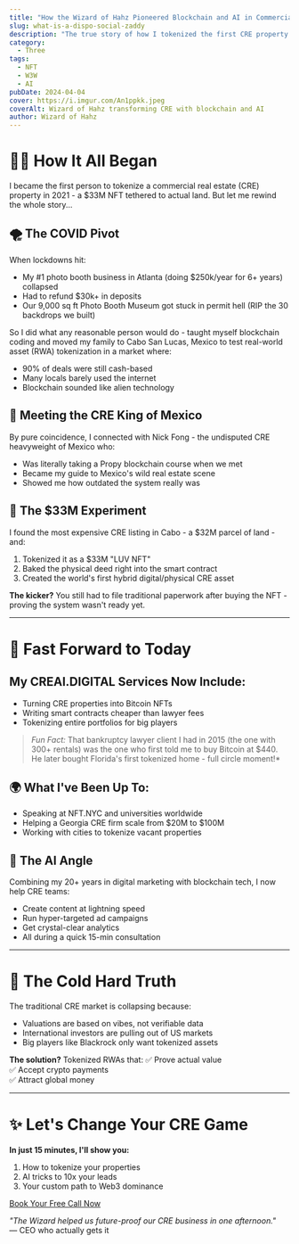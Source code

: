 ```yaml
---
title: "How the Wizard of Hahz Pioneered Blockchain and AI in Commercial Real Estate"
slug: what-is-a-dispo-social-zaddy
description: "The true story of how I tokenized the first CRE property as a $33M NFT during COVID and revolutionized real estate tech"
category:
  - Three
tags:
  - NFT
  - W3W
  - AI
pubDate: 2024-04-04
cover: https://i.imgur.com/An1ppkk.jpeg
coverAlt: Wizard of Hahz transforming CRE with blockchain and AI
author: Wizard of Hahz
---
```


# 🧙‍♂️ How It All Began

I became the first person to tokenize a commercial real estate (CRE) property in 2021 - a $33M NFT tethered to actual land. But let me rewind the whole story...

## 🌪️ The COVID Pivot

When lockdowns hit:
- My #1 photo booth business in Atlanta (doing $250k/year for 6+ years) collapsed
- Had to refund $30k+ in deposits
- Our 9,000 sq ft Photo Booth Museum got stuck in permit hell (RIP the 30 backdrops we built)

So I did what any reasonable person would do - taught myself blockchain coding and moved my family to Cabo San Lucas, Mexico to test real-world asset (RWA) tokenization in a market where:
- 90% of deals were still cash-based
- Many locals barely used the internet
- Blockchain sounded like alien technology

## 🤝 Meeting the CRE King of Mexico

By pure coincidence, I connected with Nick Fong - the undisputed CRE heavyweight of Mexico who:
- Was literally taking a Propy blockchain course when we met
- Became my guide to Mexico's wild real estate scene
- Showed me how outdated the system really was

## 💎 The $33M Experiment

I found the most expensive CRE listing in Cabo - a $32M parcel of land - and:
1. Tokenized it as a $33M "LUV NFT"
2. Baked the physical deed right into the smart contract
3. Created the world's first hybrid digital/physical CRE asset

**The kicker?** You still had to file traditional paperwork after buying the NFT - proving the system wasn't ready yet.

---

# 🔮 Fast Forward to Today

## My CREAI.DIGITAL Services Now Include:
- Turning CRE properties into Bitcoin NFTs
- Writing smart contracts cheaper than lawyer fees
- Tokenizing entire portfolios for big players

> *Fun Fact:* That bankruptcy lawyer client I had in 2015 (the one with 300+ rentals) was the one who first told me to buy Bitcoin at $440. He later bought Florida's first tokenized home - full circle moment!*

## 🌍 What I've Been Up To:
- Speaking at NFT.NYC and universities worldwide
- Helping a Georgia CRE firm scale from $20M to $100M
- Working with cities to tokenize vacant properties

## 🤖 The AI Angle
Combining my 20+ years in digital marketing with blockchain tech, I now help CRE teams:
- Create content at lightning speed
- Run hyper-targeted ad campaigns
- Get crystal-clear analytics
- All during a quick 15-min consultation

---

# 🚨 The Cold Hard Truth

The traditional CRE market is collapsing because:
- Valuations are based on vibes, not verifiable data
- International investors are pulling out of US markets
- Big players like Blackrock only want tokenized assets

**The solution?** Tokenized RWAs that:
✅ Prove actual value  
✅ Accept crypto payments  
✅ Attract global money  

---

# ✨ Let's Change Your CRE Game

**In just 15 minutes, I'll show you:**
1. How to tokenize your properties  
2. AI tricks to 10x your leads  
3. Your custom path to Web3 dominance  

[Book Your Free Call Now](https://creai.digital)  

*"The Wizard helped us future-proof our CRE business in one afternoon."*  
— CEO who actually gets it



